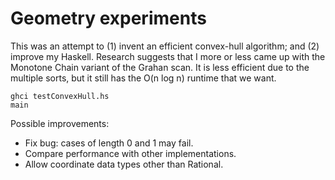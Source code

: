 # Geometry experiments

This was an attempt to (1) invent an efficient convex-hull algorithm; and (2) improve my Haskell. Research suggests that I more or less came up with the Monotone Chain variant of the Grahan scan. It is less efficient due to the multiple sorts, but it still has the O(n log n) runtime that we want.

````
ghci testConvexHull.hs
main
````

Possible improvements:
- Fix bug: cases of length 0 and 1 may fail.
- Compare performance with other implementations.
- Allow coordinate data types other than Rational.

